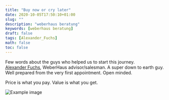 ```yaml
---
title: "Buy now or cry later"
date: 2020-10-05T17:50:10+01:00
slug: ""
description: "weberhaus beratung"
keywords: [weberhaus beratung]
draft: false
tags: [Alexander_Fuchs]
math: false
toc: false
---
```


Few words about the guys who helped us to start this journey.<br>
<a href="https://www.weberhaus.de/bauforum-in-offenburg-hohberg/" target="_blank">Alexander Fuchs</a>, WeberHaus advisor/salesman. A super down to earth guy. Well prepared from the very first appointment. Open minded. 

Price is what you pay. Value is what you get.

![Example image](/images/bauforum_team.jpg)
